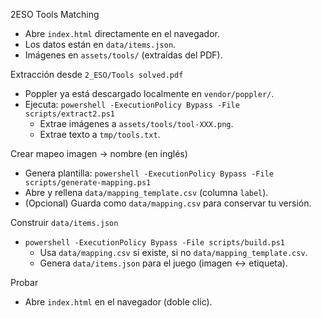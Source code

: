 2ESO Tools Matching

- Abre `index.html` directamente en el navegador.
- Los datos están en `data/items.json`.
- Imágenes en `assets/tools/` (extraídas del PDF).

Extracción desde `2_ESO/Tools solved.pdf`
- Poppler ya está descargado localmente en `vendor/poppler/`.
- Ejecuta: `powershell -ExecutionPolicy Bypass -File scripts/extract2.ps1`
  - Extrae imágenes a `assets/tools/tool-XXX.png`.
  - Extrae texto a `tmp/tools.txt`.

Crear mapeo imagen → nombre (en inglés)
- Genera plantilla: `powershell -ExecutionPolicy Bypass -File scripts/generate-mapping.ps1`
- Abre y rellena `data/mapping_template.csv` (columna `label`).
- (Opcional) Guarda como `data/mapping.csv` para conservar tu versión.

Construir `data/items.json`
- `powershell -ExecutionPolicy Bypass -File scripts/build.ps1`
  - Usa `data/mapping.csv` si existe, si no `data/mapping_template.csv`.
  - Genera `data/items.json` para el juego (imagen ↔ etiqueta).

Probar
- Abre `index.html` en el navegador (doble clic). 
